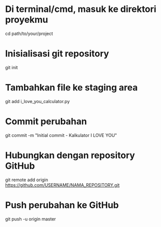 # Di terminal/cmd, masuk ke direktori proyekmu
cd path/to/your/project

# Inisialisasi git repository
git init

# Tambahkan file ke staging area
git add i_love_you_calculator.py

# Commit perubahan
git commit -m "Initial commit - Kalkulator I LOVE YOU"

# Hubungkan dengan repository GitHub
git remote add origin https://github.com/USERNAME/NAMA_REPOSITORY.git

# Push perubahan ke GitHub
git push -u origin master
